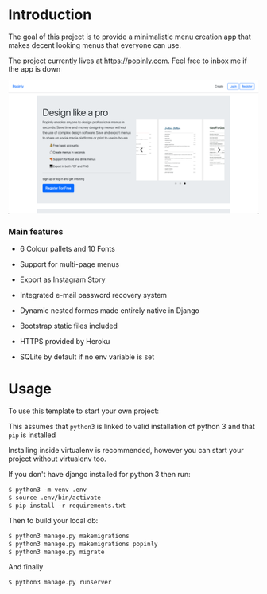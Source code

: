 # Introduction

The goal of this project is to provide a minimalistic menu creation app that makes decent looking menus that everyone can use.

The project currently lives at https://popinly.com. Feel free to inbox me if the app is down

![Home Page](images/screenshot.png "Home Page")

### Main features

* 6 Colour pallets and 10 Fonts

* Support for multi-page menus

* Export as Instagram Story

* Integrated e-mail password recovery system

* Dynamic nested formes made entirely native in Django

* Bootstrap static files included

* HTTPS provided by Heroku

* SQLite by default if no env variable is set

# Usage

To use this template to start your own project:

This assumes that `python3` is linked to valid installation of python 3 and that `pip` is installed 

Installing inside virtualenv is recommended, however you can start your project without virtualenv too.

If you don't have django installed for python 3 then run:

    $ python3 -m venv .env
    $ source .env/bin/activate
    $ pip install -r requirements.txt
    
Then to build your local db:

    $ python3 manage.py makemigrations
    $ python3 manage.py makemigrations popinly
    $ python3 manage.py migrate

And finally

    $ python3 manage.py runserver